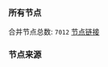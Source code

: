 ### 所有节点
合并节点总数: `7012`
[节点链接](https://github.com/rzhy1/33/raw/master/sub/sub_merge_base64.txt)

### 节点来源
